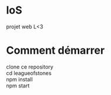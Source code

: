 # loS
projet web L&lt;3

# Comment démarrer
clone ce repository
<br/>cd leagueofstones
<br/>npm install
<br/>npm start
